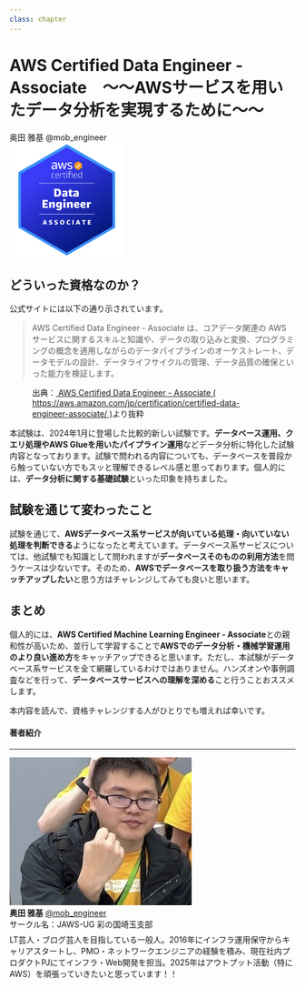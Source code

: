 ```yaml
---
class: chapter
---
```


# AWS Certified Data Engineer - Associate　～～AWSサービスを用いたデータ分析を実現するために～～

<div class="flush-right">
奥田 雅基 @mob_engineer
</div>

<img src="images/chap-mob_engineer-certificates/aws-certified-data-engineer-associate.png" width="40%">

## どういった資格なのか？

公式サイトには以下の通り示されています。

>AWS Certified Data Engineer - Associate は、コアデータ関連の AWS サービスに関するスキルと知識や、データの取り込みと変換、プログラミングの概念を適用しながらのデータパイプラインのオーケストレート、データモデルの設計、データライフサイクルの管理、データ品質の確保といった能力を検証します。

<figure><figcaption>出典：<a href="https://aws.amazon.com/jp/certification/certified-data-engineer-associate/"> AWS Certified Data Engineer - Associate ( https://aws.amazon.com/jp/certification/certified-data-engineer-associate/ )</a>より抜粋</figcaption></figure>

本試験は、2024年1月に登場した比較的新しい試験です。**データベース運用、クエリ処理やAWS Glueを用いたパイプライン運用**などデータ分析に特化した試験内容となっております。試験で問われる内容についても、データベースを普段から触っていない方でもスッと理解できるレベル感と思っております。個人的には、**データ分析に関する基礎試験**といった印象を持ちました。

## 試験を通じて変わったこと

試験を通じて、**AWSデータベース系サービスが向いている処理・向いていない処理を判断できる**ようになったと考えています。データベース系サービスについては、他試験でも知識として問われますが**データベースそのものの利用方法**を問うケースは少ないです。そのため、**AWSでデータベースを取り扱う方法をキャッチアップしたい**と思う方はチャレンジしてみても良いと思います。

## まとめ

個人的には、**AWS Certified Machine Learning Engineer - Associate**との親和性が高いため、並行して学習することで**AWSでのデータ分析・機械学習運用のより良い進め方**をキャッチアップできると思います。ただし、本試験がデータベース系サービスを全て網羅しているわけではありません。ハンズオンや事例調査などを行って、**データベースサービスへの理解を深める**こと行うことおススメします。

本内容を読んで、資格チャレンジする人がひとりでも増えれば幸いです。

#### 著者紹介

---

<div class="author-profile">
    <img src="images/mobengineer.png">
    <div>
        <div>
            <b>奥田 雅基</b>
            <a href="https://x.com/mob_engineer">@mob_engineer</a>
        </div>
        <div>
            サークル名：JAWS-UG 彩の国埼玉支部
        </div>
    </div>
</div>
<p style="margin-top: 0.5em; margin-bottom: 2em;">
LT芸人・ブログ芸人を目指している一般人。2016年にインフラ運用保守からキャリアスタートし、PMO・ネットワークエンジニアの経験を積み、現在社内プロダクトPJにてインフラ・Web開発を担当。2025年はアウトプット活動（特にAWS）を頑張っていきたいと思っています！！
</p>